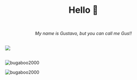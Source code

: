 <html>
  <body>
<h1 align="center" style="font-size; 101px;">Hello 👋</h1>
    <br>
    <p align=center><i>My name is Gustavo, but you can call me Gus!!</i></p>
    <br>
    <div style="align-items: space-evenly;">
    <img src="https://github-readme-stats.vercel.app/api/top-langs/?username=bugaboo2000&hide_progress=true&size_weight=0&count_weight=1&langs_count=10" /> <br><br>
<p><img src="https://github-readme-streak-stats.herokuapp.com/?user=bugaboo2000" alt="bugaboo2000"/> </p>
<p> <img src="https://github-profile-trophy.vercel.app/?username=bugaboo2000&row=2&column=4" alt="bugaboo2000" /></p>
    </div>
</body>
  </html>

